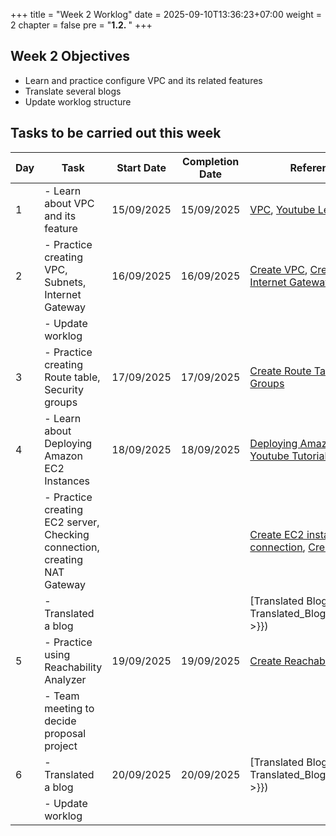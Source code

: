 +++
title = "Week 2 Worklog"
date = 2025-09-10T13:36:23+07:00
weight = 2
chapter = false
pre = "<b>1.2. </b>"
+++

## Week 2 Objectives
- Learn and practice configure VPC and its related features
- Translate several blogs
- Update worklog structure

## Tasks to be carried out this week
| Day |                                Task                                                   | Start Date | Completion Date |                   Reference Material                     |
|-----|---------------------------------------------------------------------------------------|------------|-----------------|--------------------------------------------------------- |
| 1   | - Learn about VPC and its feature                                                     | 15/09/2025 |    15/09/2025   |   [VPC](https://000003.awsstudygroup.com/), [Youtube Lesson](https://www.youtube.com/watch?v=O9Ac_vGHquM&list=PLahN4TLWtox2a3vElknwzU_urND8hLn1i&index=25) |
| 2   |  - Practice creating VPC, Subnets, Internet Gateway                                     | 16/09/2025 |    16/09/2025   |   [Create VPC](https://000003.awsstudygroup.com/vi/3-prerequisite/3.1-createvpc/),  [Create Subnets](https://000003.awsstudygroup.com/vi/3-prerequisite/3.2-createsubnet/), [Create Internet Gateway](https://000003.awsstudygroup.com/vi/3-prerequisite/3.3-createigw/)|
|     | - Update worklog                                                                      |            |                 |                                                          |
| 3   |  - Practice creating Route table, Security groups                                       | 17/09/2025 |    17/09/2025   |   [Create Route Table](https://000003.awsstudygroup.com/vi/3-prerequisite/3.4-createroutetable/),  [Create Security Groups](https://000003.awsstudygroup.com/vi/3-prerequisite/3.5-createsecuritygroup/)|
| 4   |  - Learn about Deploying Amazon EC2 Instances                                         | 18/09/2025 |    18/09/2025   |   [Deploying Amazon EC2 Instances](https://000003.awsstudygroup.com/vi/4-createec2server/), [Youtube Tutorial](https://www.youtube.com/watch?v=duJEdF_g1To&list=PLahN4TLWtox2a3vElknwzU_urND8hLn1i&index=41)|
|     |  - Practice creating EC2 server, Checking connection, creating NAT Gateway            |            |                 |   [Create EC2 instance](https://000003.awsstudygroup.com/vi/4-createec2server/4.1-createec2/),  [Check connection](https://000003.awsstudygroup.com/vi/4-createec2server/4.2-connectec2/), [Create NAT Gateway](https://000003.awsstudygroup.com/vi/4-createec2server/4.3-natgateway/)|
|     | - Translated a blog                                                                   |            |                 | [Translated Blog 3]({{< relref "3-Translated_Blogs/Blog_3/_index.md" >}})                                                      |
| 5   | - Practice using Reachability Analyzer                                                | 19/09/2025 |   19/09/2025    | [Create Reachability Analyzer](https://000003.awsstudygroup.com/vi/4-createec2server/4.4-createreachabilityanalyzer/)|
|     | - Team meeting to decide proposal project                                             |            |                 |                                                           |
| 6   | - Translated a blog                                                                   | 20/09/2025 |   20/09/2025    | [Translated Blog 4]({{< relref "3-Translated_Blogs/Blog_3/_index.md" >}})|
|     | - Update worklog                                                                      |            |                 |                                                          |


